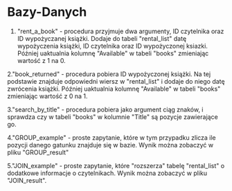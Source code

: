 # Bazy-Danych


1. "rent_a_book" - procedura przyjmuje dwa argumenty, ID czytelnika oraz ID wypożyczanej książki. Dodaje do tabeli "rental_list" datę wypożyczenia książki, ID czytelnika oraz ID wypożyczonej ksiazki. Później uaktualnia kolumnę "Available" w tabeli "books" zmieniając wartość z 1 na 0.

2."book_returned" - procedura pobiera ID wypożyczonej książki. Na tej podstawie znajduje odpowiedni wiersz w "rental_list" i dodaje do niego datę zwrócenia książki. Później uaktualnia kolumnę "Available" w tabeli "books" zmieniając wartość z 0 na 1. 

3."search_by_title" - procedura pobiera jako argument ciąg znaków, i sprawdza czy w tabeli "books" w kolumnie "Title" są pozycje zawierające go. 

4."GROUP_example" - proste zapytanie, które w tym przypadku zlicza ile pozycji danego gatunku znajduje się w bazie. Wynik można zobaczyć w pliku "GROUP_result"

5."JOIN_example" - proste zapytanie, które "rozszerza" tabelę "rental_list" o dodatkowe informacje o czytelnikach. Wynik można zobaczyć w pliku "JOIN_result".

